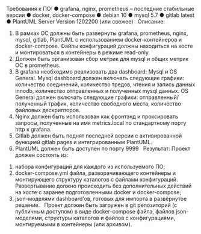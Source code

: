 Требования к ПО:
● grafana, nginx, prometheus – последние стабильные версии
● docker, docker-compose
● debian 10
● mysql 5.7
● gitlab latest
● PlantUML Server Version 1202200 (или свежее)
 
Описание:
1. В рамках ОС должны быть развернуты grafana, prometheus, nginx, mysql, gitlab, PlantUML с
использованием docker-контейнеров и docker-compose. Файлы конфигураций должны находиться на хосте и монтироваться в контейнеры в режиме read-only.
2. Должен быть организован сбор метрик для mysql и общих метрик ОС в prometheus.
3. В grafana необходимо реализовать два dashboard: Mysql и OS General.
Mysql dashboard должен включать следующие графики: количество соединений, количество тредов, чтения и запись данных innodb, количество отправленных и полученных mysql данных.
OS General должен включать следующие графики: отправленный/полученный трафик, количество свободного места, количество файловых дескрипторов.
4. Nginx должен быть использован как фронтэнд и проксировать запросы, полученные на имя metrics.local по стандартному порту http к grafana.
5. Gitlab должен быть поднят последней версии с активированной функцией gitlab pages и интегрированным PlantUML.
6. PlantUML должен быть доступен по порту 9999
 
Результат:
Проект должен состоять из:
1) набора конфигураций для каждого из используемого ПО;
2) docker-compose.yml файла, разворачивающего контейнеры и монтирующего структуру каталогов с файлами конфигураций. Развертывание должно происходить без дополнительных действий на хосте с заранее подготовленными docker и docker-compose;
3) json-моделями dashboard’ов, готовых для импорта в развёрнутое решение.
 
Проект должен быть загружен в git репозиторий (с публичным доступом) в виде docker-compose файла, файлов json-моделями, структуры каталогов и файлов с конфигурациями, монтируемыми в контейнеры (или архивом).